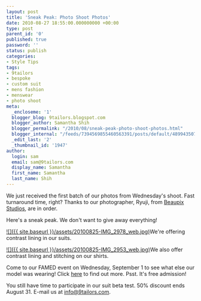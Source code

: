 ```yaml
---
layout: post
title: 'Sneak Peak: Photo Shoot Photos'
date: 2010-08-27 18:55:00.000000000 +00:00
type: post
parent_id: '0'
published: true
password: ''
status: publish
categories:
- Style Tips
tags:
- 9tailors
- bespoke
- custom suit
- mens fashion
- menswear
- photo shoot
meta:
  _encloseme: '1'
  blogger_blog: 9tailors.blogspot.com
  blogger_author: Samantha Shih
  blogger_permalink: "/2010/08/sneak-peak-photo-shoot-photos.html"
  blogger_internal: "/feeds/7394569855460563391/posts/default/489943507944499337"
  _edit_last: '2'
  _thumbnail_id: '1947'
author:
  login: sam
  email: sam@9tailors.com
  display_name: Samantha
  first_name: Samantha
  last_name: Shih
---
```

We just received the first batch of our photos from Wednesday's shoot. Fast turnaround time, right? Thanks to our photographer, Ryuji, from [Beaupix Studios](http://beaupix.com/), are in order.

Here's a sneak peak. We don't want to give away everything!

[![]({{ site.baseurl }}/assets/20100825-IMG_2978_web.jpg)](http://4.bp.blogspot.com/_RlJ3L7W6dBw/THgK0oKfQZI/AAAAAAAAIfw/kI0-TsgUrI0/s1600/20100825-IMG_2978_web.jpg)We're offering contrast lining in our suits.

[![]({{ site.baseurl }}/assets/20100825-IMG_2953_web.jpg)](http://3.bp.blogspot.com/_RlJ3L7W6dBw/THgK0akjuDI/AAAAAAAAIfo/x43Vc8FnXDU/s1600/20100825-IMG_2953_web.jpg)We also offer contrast lining and stitching on our shirts.

Come to our FAMED event on Wednesday, September 1 to see what else our model was wearing! Click [here](http://9tailors.blogspot.com/2010/08/9tailors-at-famed.html) to find out more. Psst. It's free admission!

You still have time to participate in our suit beta test. 50% discount ends August 31. E-mail us at info@9tailors.com.